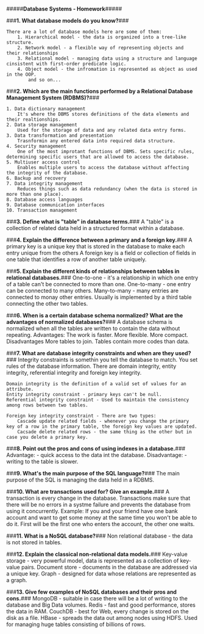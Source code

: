 #####**Database Systems - Homework**#####

###**1. What database models do you know?**###
	
	There are a lot of database models here are some of them:
		1. Hierarchical model - the data is organized into a tree-like structure.
		2. Network model - a flexible way of representing objects and their relationships
		3. Relational model - managing data using a structure and language cinsistent with first-order predicate logic.
		4. Object model - the infromation is represented as object as used in the OOP.
			and so on...
	
###**2. Which are the main functions performed by a Relational Database Management System (RDBMS)?**###

	1. Data dictionary management
		It's where the DBMS stores definitions of the data elements and their realtionships.
	2. Data storage management
		Used for the storage of data and any related data entry forms.
	3. Data transformation and presentation
		Trasnformin any entered data into required data structure.
	4. Security management
		One of the most improtant functions of DBMS. Sets specific rules, determining specific users that are allowed to access the database.
	5. Multiuser access control
		Enables multiple users to access the database without affecting the integrity of the database.
	6. Backup and recovery
	7. Data integrity management
		Reduces things such as data redundancy (when the data is stored in more than one place).
	8. Database access languages
	9. Database communication interfaces
	10. Transaction management
	
###**3. Define what is "table" in database terms.**###
	A "table" is a collection of related data held in a structured format within a database.

###**4. Explain the difference between a primary and a foreign key.**###
	A primary key is a unique key that is stored in the database to make each entry unique from the others
	A foreign key is a field or collection of fields in one table that identifies a row of another table uniquely.
	
###**5. Explain the different kinds of relationships between tables in relational databases.**###
	One-to-one - it's a relationship in which one entry of a table can't be connected to more than one.
	One-to-many - one entry can be connected to many others.
	Many-to-many - many entries are connected to monay other entries. Usually is implemented by a third table connecting the other two tables.

###**6. When is a certain database schema normalized?  What are the advantages of normalized databases?**###
	A database schema is normalized when all the tables are written to contain the data without repeating.
	Advantages:
		The work is faster.
		More flexible.
		More compact.
	Disadvantages
		More tables to join.
		Tables contain more codes than data.

###**7. What are database integrity constraints and when are they used?**###
	Integrity constraints is somethin you tell the database to match. You set rules of the database information.
	There are domain integrity, entity integrity, referential integrity and foreign key integrity.
	
	Domain integrity is the definition of a valid set of values for an attribute.
	Entity integrity constraint - primary keys can't be null.
	Referential integrity constraint - Used to maintain the consistency among rows between two tables.
	
	Foreign key integrity constraint - There are two types:
		Cascade update related fields - whenever you change the primary key of a row in the primary table, the foreign key values are updated.
		Cacsade delete related rows - the same thing as the other but in case you delete a primary key.
		
###**8. Point out the pros and cons of using indexes in a database.**###
	Advantage:
		- quick access to the data int the database.
	Disadvantage:
		- writing to the table is slower.

###**9. What's the main purpose of the SQL language?**###
	The main purpose of the SQL is managing the data held in a RDBMS.
	
###**10. What are transactions used for? Give an example.**###
	A transaction is every change in the database. Transactions make sure that there will be no errors in a systme failure and prevents the database from using it concurrently.
	Example: If you and your friend have one bank account and want to get some money at the same time you won't be able to do it. First will be the first one who enters the account, the other one waits.
	
###**11. What is a NoSQL database?**###
	Non relational database - the data is not stored in tables.
	
###**12. Explain the classical non-relational data models.**###
	Key-value storage - very powerful model, data is represented as a collection of key-value pairs.
	Document store - documents in the database are addressed via a unique key.
	Graph - designed for data whose relations are represented as a graph.
	
###**13. Give few examples of NoSQL databases and their pros and cons.**###
	MongoDB - suitable in case there will be a lot of writing to the database and Big Data volumes.
	Redis - fast and good performance, stores the data in RAM.
	CouchDB - best for Web, every change is stored on the disk as a file.
	HBase - spreads the data out among nodes using HDFS. Used for managing huge tables consisting of billions of rows.
